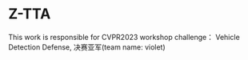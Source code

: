 # Z-TTA
This work is responsible for CVPR2023 workshop challenge： Vehicle Detection Defense, 决赛亚军(team name: violet)


